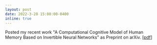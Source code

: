 ```yaml
---
layout: post
date: 2022-3-28 15:00:00-0400
inline: true
---
```


Posted my recent work "A Computational Cognitive Model of Human Memory Based on Invertible Neural Networks" as Preprint on arXiv. [[pdf](assets/pdf/A_Computational_Cognitive_Model_of_Human_Memory_Based_on_Invertible_Neural_Networks.pdf)]